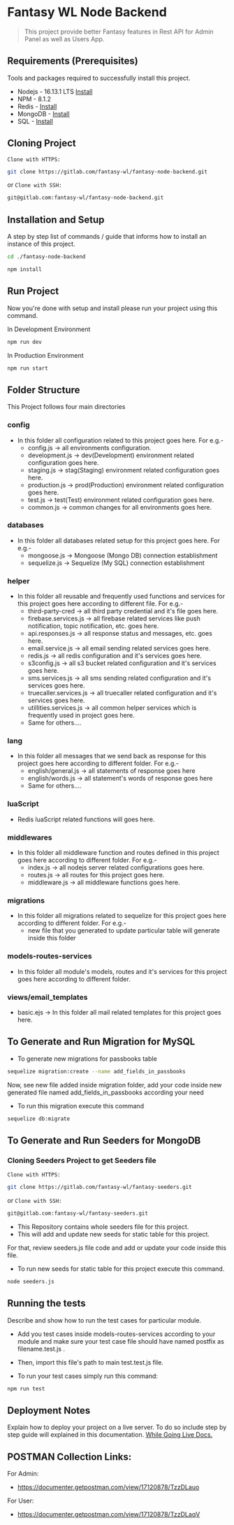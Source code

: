 # Fantasy WL Node Backend
> This project provide better Fantasy features in Rest API for Admin Panel as well as Users App.

## Requirements  (Prerequisites)
Tools and packages required to successfully install this project.

* Nodejs - 16.13.1 LTS [Install](https://nodejs.org/en/download/)
* NPM - 8.1.2
* Redis - [Install](https://redis.io/download)
* MongoDB - [Install](https://www.mongodb.com/try/download/community)
* SQL - [Install](https://dev.mysql.com/downloads/)

## Cloning Project
`Clone with HTTPS: `
```sh
git clone https://gitlab.com/fantasy-wl/fantasy-node-backend.git
```
or 
`Clone with SSH: `
```sh
git@gitlab.com:fantasy-wl/fantasy-node-backend.git
```

## Installation and Setup
A step by step list of commands / guide that informs how to install an instance of this project. 

```sh
cd ./fantasy-node-backend

npm install
```

## Run Project
Now you're done with setup and install please run your project using this command.

In Development Environment
```sh
npm run dev
```

In Production Environment
```sh
npm run start
```

## Folder Structure
This Project follows four main directories

### config
- In this folder all configuration related to this project goes here.
For e.g.- 
  - config.js -> all environments configuration.
  - development.js -> dev(Development) environment related configuration goes here.
  - staging.js -> stag(Staging) environment related configuration goes here.
  - production.js -> prod(Production) environment related configuration goes here.
  - test.js -> test(Test) environment related configuration goes here.
  - common.js -> common changes for all environments goes here.

### databases
- In this folder all databases related setup for this project goes here.
For e.g.- 
  - mongoose.js -> Mongoose (Mongo DB) connection establishment
  - sequelize.js -> Sequelize (My SQL) connection establishment

### helper
- In this folder all reusable and frequently used functions and services for this project goes here according to different file.
For e.g.- 
  - third-party-cred -> all third party credential and it's file goes here.
  - firebase.services.js -> all firebase related services like push notification, topic notification, etc. goes here.
  - api.responses.js -> all response status and messages, etc. goes here.
  - email.service.js -> all email sending related services goes here.
  - redis.js -> all redis configuration and it's services goes here.
  - s3config.js -> all s3 bucket related configuration and it's services goes here.
  - sms.services.js -> all sms sending related configuration and it's services goes here.
  - truecaller.services.js -> all truecaller related configuration and it's services goes here.
  - utillities.services.js -> all common helper services which is frequently used in project goes here.
  - Same for others....

### lang
- In this folder all messages that we send back as response for this project goes here according to different folder.
For e.g.- 
  - english/general.js -> all statements of response goes here
  - english/words.js -> all statement's words of response goes here
  - Same for others....

### luaScript
- Redis luaScript related functions will goes here.

### middlewares
- In this folder all middleware function and routes defined in this project goes here according to different folder.
For e.g.- 
  - index.js -> all nodejs server related configurations goes here.
  - routes.js -> all routes for this project goes here.
  - middleware.js -> all middleware functions goes here.

### migrations
- In this folder all migrations related to sequelize for this project goes here according to different folder.
For e.g.- 
  - new file that you generated to update particular table will generate inside this folder

### models-routes-services
- In this folder all module's models, routes and it's services for this project goes here according to different folder.

### views/email_templates
- basic.ejs -> In this folder all mail related templates for this project goes here.


## To Generate and Run Migration for MySQL
* To generate new migrations for passbooks table
```sh
sequelize migration:create --name add_fields_in_passbooks
``` 

Now, see new file added inside migration folder, add your code inside new generated file named add_fields_in_passbooks according your need

* To run this migration execute this command
```sh
sequelize db:migrate
```

## To Generate and Run Seeders for MongoDB
### Cloning Seeders Project to get Seeders file
`Clone with HTTPS: `
```sh
git clone https://gitlab.com/fantasy-wl/fantasy-seeders.git
```
or 
`Clone with SSH: `
```sh
git@gitlab.com:fantasy-wl/fantasy-seeders.git
```
* This Repository contains whole seeders file for this project.
* This will add and update new seeds for static table for this project.

For that, review seeders.js file code and add or update your code inside this file.

* To run new seeds for static table for this project execute this command.
```sh
node seeders.js
``` 

## Running the tests
Describe and show how to run the test cases for particular module.
- Add you test cases inside models-routes-services according to your module and make sure your test case file should have named postfix as filename.test.js .
- Then, import this file's path to main test.test.js file.

- To run your test cases simply run this command:
```sh
npm run test
```

## Deployment Notes
Explain how to deploy your project on a live server. To do so include step by step guide will explained in this documentation. 
[While Going Live Docs.](https://docs.google.com/document/d/11oZlD4yCWPL9KetTMUjrEQSqG4oN6H9vJ4pZ6ieIE0o/edit?usp=sharing)


## POSTMAN Collection Links:

For Admin:
- https://documenter.getpostman.com/view/17120878/TzzDLauo

For User:
- https://documenter.getpostman.com/view/17120878/TzzDLaqV



